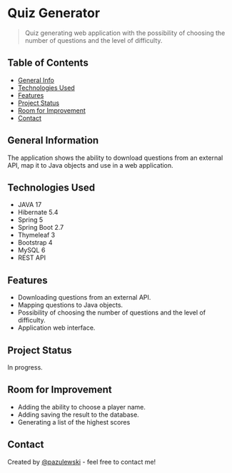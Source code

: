 # Quiz Generator
> Quiz generating web application with the possibility of choosing the number of questions and the level of difficulty.

## Table of Contents
* [General Info](#general-information)
* [Technologies Used](#technologies-used)
* [Features](#features)
* [Project Status](#project-status)
* [Room for Improvement](#room-for-improvement)
* [Contact](#contact)


## General Information
The application shows the ability to download questions from an external API, map it to Java objects and use in a web application.


## Technologies Used
- JAVA 17
- Hibernate 5.4
- Spring 5
- Spring Boot 2.7
- Thymeleaf 3
- Bootstrap 4
- MySQL 6
- REST API


## Features
- Downloading questions from an external API.
- Mapping questions to Java objects.
- Possibility of choosing the number of questions and the level of difficulty.
- Application web interface.


## Project Status
In progress.


## Room for Improvement
- Adding the ability to choose a player name.
- Adding saving the result to the database.
- Generating a list of the highest scores


## Contact
Created by [@pazulewski](https://www.linkedin.com/in/pawelzulewski/) - feel free to contact me!
